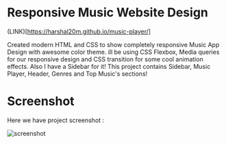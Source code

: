 # Responsive Music Website Design
(LINK)[https://harshal20m.github.io/music-player/]

Created modern HTML and CSS to show completely responsive Music App Design with awesome color theme. ill be using CSS Flexbox, Media queries for our responsive design and CSS transition for some cool animation effects. Also I have a Sidebar for it! This project contains Sidebar, Music Player, Header, Genres and Top Music's sections!

# Screenshot

Here we have project screenshot :

![screenshot](screenshot.png)
